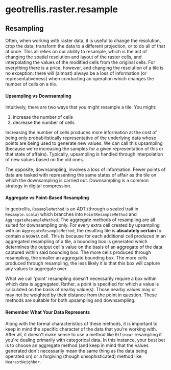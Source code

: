 # geotrellis.raster.resample

## Resampling
Often, when working with raster data, it is useful to change the resolution,
crop the data, transform the data to a different projection, or to
do all of that at once. This all relies on our ability
to resample, which is the act of changing the spatial resolution
and layout of the raster cells, and interpolating the values of the
modified cells from the original cells. For everything there is a price, however,
and changing the resolution of a tile is no exception: there will (almost)
always be a loss of information (or representativeness) when conducting
an operation which changes the number of cells on a tile.  

#### Upsampling vs Downsampling
Intuitively, there are two ways that you might resample a tile. You
might:  
1. increase the number of cells
2. decrease the number of cells

Increasing the number of cells produces more information at the cost of
being only probabilistically representative of the underlying data whose
points are being used to generate new values. We can call this
upsampling (because we're increasing the samples for a given
representation of this or that state of affairs). Typically, upsampling
is handled through interpolation of new values based on the old ones.  

The opposite, downsampling, involves a loss of information. Fewer points of
data are tasked with representing the same states of affair as the tile on
which the downsampling is carried out. Downsampling is a common strategy
in digital compression.

#### Aggregate vs Point-Based Resampling
In geotrellis, `ResampleMethod` is an ADT (through a sealed trait
in `Resample.scala`) which branches into `PointResampleMethod` and
`AggregateResampleMethod`. The aggregate methods of resampling are all
suited for downsampling only. For every extra cell created by upsampling
with an `AggregateResampleMethod`, the resulting tile is **absolutely
certain** to contain a `NODATA` cell. This is because for each
additional cell produced in an aggregated resampling of a tile, a
bounding box is generated which determines the output cell's value on
the basis of an aggregate of the data captured within said bounding box.
The more cells produced through resampling, the smaller an aggregate
bounding box. The more cells produced through resampling, the less
likely it is that this box will capture any values to aggregate over.  

What we call 'point' resampling doesn't necessarily require a box within
which data is aggregated. Rather, a point is specified for which a value
is calculated on the basis of nearby value(s). Those nearby values may
or may not be weighted by their distance from the point in question.
These methods are suitable for both upsampling and downsampling.  

#### Remember What Your Data Represents
Along with the formal characteristics of these methods, it is important
to keep in mind the specific character of the data that you're working
with. After all, it doesn't make sense to use a method like
`Bilinear` resampling if you're dealing primarily with categorical data.
In this instance, your best bet is to choose an aggregate method (and
keep in mind that the values generated don't necessarily mean the same
thing as the data being operated on) or a forgiving (though
unsophisticated) method like `NearestNeighbor`.

